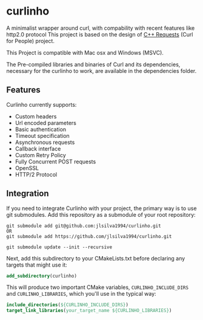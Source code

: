 # curlinho
A minimalist wrapper around curl, with compability with recent features like http2.0 protocol
This project is based on the design of
[C++ Requests]( http://whoshuu.github.io/cpr/) (Curl for People) project.

This Project is compatible with Mac osx and Windows (MSVC).

The Pre-compiled libraries and binaries of Curl and its dependencies, necessary for the curlinho to work, are available in the dependencies folder.

## Features

Curlinho currently supports:

* Custom headers
* Url encoded parameters
* Basic authentication
* Timeout specification
* Asynchronous requests
* Callback interface
* Custom Retry Policy
* Fully Concurrent POST requests
* OpenSSL
* HTTP/2 Protocol

## Integration

If you need to integrate Curlinho with your project, the primary way is to use git submodules. Add this repository as a submodule of your root repository:

```shell
git submodule add git@github.com:jlsilva1994/curlinho.git
OR 
git submodule add https://github.com/jlsilva1994/curlinho.git

git submodule update --init --recursive
```

Next, add this subdirectory to your CMakeLists.txt before declaring any targets that might use it:

```cmake
add_subdirectory(curlinho)
```

This will produce two important CMake variables, `CURLINHO_INCLUDE_DIRS` and `CURLINHO_LIBRARIES`, which you'll use in the typical way:

```cmake
include_directories(${CURLINHO_INCLUDE_DIRS})
target_link_libraries(your_target_name ${CURLINHO_LIBRARIES})
```
